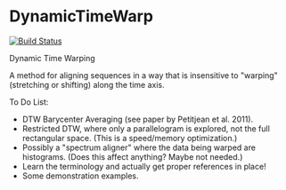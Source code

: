 # DynamicTimeWarp

[![Build Status](https://travis-ci.org/joefowler/DynamicTimeWarp.jl.svg?branch=master)](https://travis-ci.org/joefowler/DynamicTimeWarp.jl)

Dynamic Time Warping

A method for aligning sequences in a way that is insensitive to "warping" (stretching
or shifting) along the time axis.


To Do List:
* DTW Barycenter Averaging (see paper by Petitjean et al. 2011).
* Restricted DTW, where only a parallelogram is explored, not the full rectangular
  space. (This is a speed/memory optimization.)
* Possibly a "spectrum aligner" where the data being warped are histograms. (Does this
  affect anything? Maybe not needed.)
* Learn the terminology and actually get proper references in place!
* Some demonstration examples.